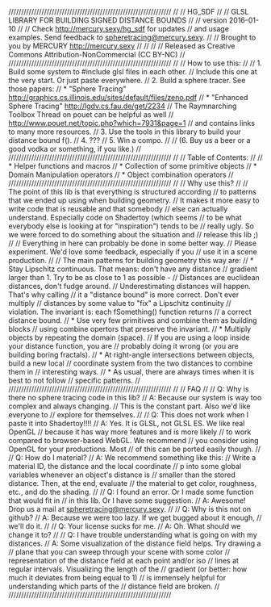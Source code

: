////////////////////////////////////////////////////////////////
//
//                           HG_SDF
//
//     GLSL LIBRARY FOR BUILDING SIGNED DISTANCE BOUNDS
//
//     version 2016-01-10
//
//     Check http://mercury.sexy/hg_sdf for updates
//     and usage examples. Send feedback to spheretracing@mercury.sexy.
//
//     Brought to you by MERCURY http://mercury.sexy
//
//
//
// Released as Creative Commons Attribution-NonCommercial (CC BY-NC)
//
////////////////////////////////////////////////////////////////
//
// How to use this:
//
// 1. Build some system to #include glsl files in each other.
//   Include this one at the very start. Or just paste everywhere.
// 2. Build a sphere tracer. See those papers:
//   * "Sphere Tracing" http://graphics.cs.illinois.edu/sites/default/files/zeno.pdf
//   * "Enhanced Sphere Tracing" http://lgdv.cs.fau.de/get/2234
//   The Raymnarching Toolbox Thread on pouet can be helpful as well
//   http://www.pouet.net/topic.php?which=7931&page=1
//   and contains links to many more resources.
// 3. Use the tools in this library to build your distance bound f().
// 4. ???
// 5. Win a compo.
// 
// (6. Buy us a beer or a good vodka or something, if you like.)
//
////////////////////////////////////////////////////////////////
//
// Table of Contents:
//
// * Helper functions and macros
// * Collection of some primitive objects
// * Domain Manipulation operators
// * Object combination operators
//
////////////////////////////////////////////////////////////////
//
// Why use this?
//
// The point of this lib is that everything is structured according
// to patterns that we ended up using when building geometry.
// It makes it more easy to write code that is reusable and that somebody
// else can actually understand. Especially code on Shadertoy (which seems
// to be what everybody else is looking at for "inspiration") tends to be
// really ugly. So we were forced to do something about the situation and
// release this lib ;)
//
// Everything in here can probably be done in some better way.
// Please experiment. We'd love some feedback, especially if you
// use it in a scene production.
//
// The main patterns for building geometry this way are:
// * Stay Lipschitz continuous. That means: don't have any distance
//   gradient larger than 1. Try to be as close to 1 as possible -
//   Distances are euclidean distances, don't fudge around.
//   Underestimating distances will happen. That's why calling
//   it a "distance bound" is more correct. Don't ever multiply
//   distances by some value to "fix" a Lipschitz continuity
//   violation. The invariant is: each fSomething() function returns
//   a correct distance bound.
// * Use very few primitives and combine them as building blocks
//   using combine opertors that preserve the invariant.
// * Multiply objects by repeating the domain (space).
//   If you are using a loop inside your distance function, you are
//   probably doing it wrong (or you are building boring fractals).
// * At right-angle intersections between objects, build a new local
//   coordinate system from the two distances to combine them in
//   interesting ways.
// * As usual, there are always times when it is best to not follow
//   specific patterns.
//
////////////////////////////////////////////////////////////////
//
// FAQ
//
// Q: Why is there no sphere tracing code in this lib?
// A: Because our system is way too complex and always changing.
//    This is the constant part. Also we'd like everyone to
//    explore for themselves.
//
// Q: This does not work when I paste it into Shadertoy!!!!
// A: Yes. It is GLSL, not GLSL ES. We like real OpenGL
//    because it has way more features and is more likely
//    to work compared to browser-based WebGL. We recommend
//    you consider using OpenGL for your productions. Most
//    of this can be ported easily though.
//
// Q: How do I material?
// A: We recommend something like this:
//    Write a material ID, the distance and the local coordinate
//    p into some global variables whenever an object's distance is
//    smaller than the stored distance. Then, at the end, evaluate
//    the material to get color, roughness, etc., and do the shading.
//
// Q: I found an error. Or I made some function that would fit in
//    in this lib. Or I have some suggestion.
// A: Awesome! Drop us a mail at spheretracing@mercury.sexy.
//
// Q: Why is this not on github?
// A: Because we were too lazy. If we get bugged about it enough,
//    we'll do it.
//
// Q: Your license sucks for me.
// A: Oh. What should we change it to?
//
// Q: I have trouble understanding what is going on with my distances.
// A: Some visualization of the distance field helps. Try drawing a
//    plane that you can sweep through your scene with some color
//    representation of the distance field at each point and/or iso
//    lines at regular intervals. Visualizing the length of the
//    gradient (or better: how much it deviates from being equal to 1)
//    is immensely helpful for understanding which parts of the
//    distance field are broken.
//
////////////////////////////////////////////////////////////////